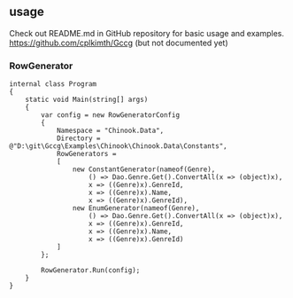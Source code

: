 ﻿## usage

Check out README.md in GitHub repository for basic usage and examples.
https://github.com/cplkimth/Gccg (but not documented yet)

### RowGenerator
```
internal class Program
{
    static void Main(string[] args)
    {
        var config = new RowGeneratorConfig
        {
            Namespace = "Chinook.Data",
            Directory = @"D:\git\Gccg\Examples\Chinook\Chinook.Data\Constants",
            RowGenerators =
            [
                new ConstantGenerator(nameof(Genre),
                    () => Dao.Genre.Get().ConvertAll(x => (object)x),
                    x => ((Genre)x).GenreId,
                    x => ((Genre)x).Name,
                    x => ((Genre)x).GenreId),
                new EnumGenerator(nameof(Genre),
                    () => Dao.Genre.Get().ConvertAll(x => (object)x),
                    x => ((Genre)x).GenreId,
                    x => ((Genre)x).Name,
                    x => ((Genre)x).GenreId)
            ]
        };

        RowGenerator.Run(config);
    }
}
```